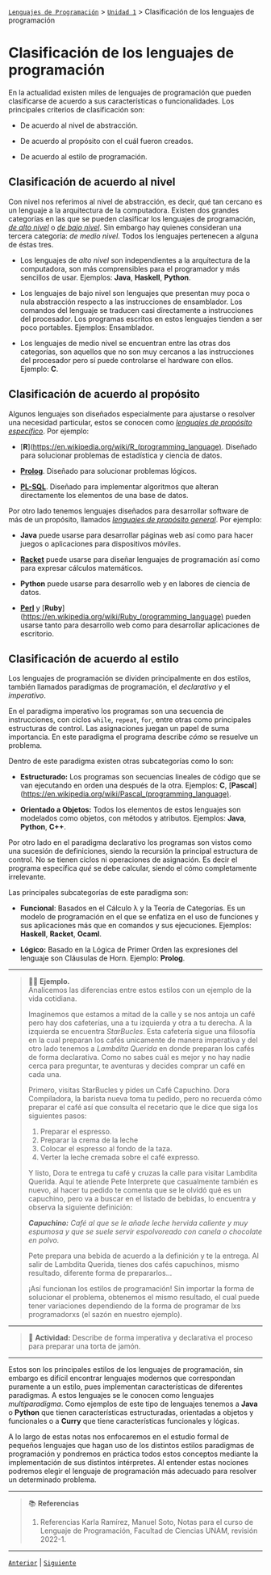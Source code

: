 [`Lenguajes de Programación`](../../README.md) > [`Unidad 1`](../README.md) > Clasificación de los lenguajes de programación

# Clasificación de los lenguajes de programación

En la actualidad existen miles de lenguajes de programación que pueden clasificarse de acuerdo a sus características o funcionalidades. Los principales criterios de clasificación son: 

- De acuerdo al nivel de abstracción.

- De acuerdo al propósito con el cuál fueron creados.

- De acuerdo al estilo de programación.

## Clasificación de acuerdo al nivel

Con nivel nos referimos al nivel de abstracción, es decir, qué tan cercano es un lenguaje a la arquitectura de la computadora. Existen dos grandes categorías en las que se pueden clasificar los lenguajes de programación, [*de alto nivel*](https://es.wikipedia.org/wiki/Lenguaje_de_alto_nivel) o [*de bajo nivel*](https://es.wikipedia.org/wiki/Lenguaje_de_bajo_nivel). Sin embargo hay quienes consideran una tercera categoría: *de medio nivel*. Todos los lenguajes pertenecen a alguna de éstas tres.

- Los lenguajes de *alto nivel* son independientes a la arquitectura de la computadora, son más comprensibles para el programador y más sencillos de usar. Ejemplos: **Java**, **Haskell**, **Python**.

- Los lenguajes de bajo nivel son lenguajes que presentan muy poca o nula abstracción respecto a las instrucciones de ensamblador. Los comandos del lenguaje se traducen casi directamente a instrucciones del procesador. Los programas escritos en estos lenguajes tienden a ser poco portables. Ejemplos: Ensamblador.

- Los lenguajes de medio nivel se encuentran entre las otras dos categorías, son aquellos que no son muy cercanos a las instrucciones del procesador pero sí puede controlarse el hardware con ellos. Ejemplo: **C**. 

## Clasificación de acuerdo al propósito

Algunos lenguajes son diseñados especialmente para ajustarse o resolver una necesidad particular, estos se conocen como [*lenguajes de propósito específico*](https://es.wikipedia.org/wiki/Lenguaje_espec%C3%ADfico_de_dominio). Por ejemplo:

- [**R**](https://en.wikipedia.org/wiki/R_(programming_language). Diseñado para solucionar problemas de estadística y ciencia de datos.

- [**Prolog**](https://en.wikipedia.org/wiki/Prolog). Diseñado para solucionar problemas lógicos.

- [**PL-SQL**](https://en.wikipedia.org/wiki/PL/SQL). Diseñado para implementar algoritmos que alteran directamente los elementos de una base de datos. 

Por otro lado tenemos lenguajes diseñados para desarrollar software de más de un propósito, llamados [*lenguajes de propósito general*](https://en.wikipedia.org/wiki/General-purpose_language). Por ejemplo: 

- **Java** puede usarse para desarrollar páginas web así como para hacer juegos o aplicaciones para dispositivos móviles. 

- [**Racket**](https://en.wikipedia.org/wiki/Racket_%28programming_language%29) puede usarse para diseñar lenguajes de programación así como para expresar cálculos matemáticos. 

- **Python** puede usarse para desarrollo web y en labores de ciencia de datos.

- [**Perl**](https://es.wikipedia.org/wiki/Perl) y [**Ruby**](https://en.wikipedia.org/wiki/Ruby_(programming_language) pueden usarse tanto para desarrollo web como para desarrollar aplicaciones de escritorio. 

## Clasificación de acuerdo al estilo

Los lenguajes de programación se dividen principalmente en dos estilos, también llamados paradigmas de programación, el *declarativo* y el *imperativo*.

En el paradigma imperativo los programas son una secuencia de instrucciones, con ciclos `while`, `repeat`, `for`, entre otras como principales estructuras de control. Las asignaciones juegan un papel de suma importancia. En este paradigma el programa describe *cómo* se resuelve un problema.

Dentro de este paradigma existen otras subcategorías como lo son:

- **Estructurado:** Los programas son secuencias lineales de código que se van ejecutando en orden una después de la otra. Ejemplos: **C**, [**Pascal**](https://en.wikipedia.org/wiki/Pascal_(programming_language).

- **Orientado a Objetos:** Todos los elementos de estos lenguajes son modelados como objetos, con métodos y atributos.  Ejemplos: **Java**, **Python**, **C++**.

Por otro lado en el paradigma declarativo los programas son vistos como una sucesión de definiciones, siendo la recursión la principal estructura de control. No se tienen ciclos ni operaciones de asignación. Es decir el programa específica *qué* se debe calcular, siendo el cómo completamente irrelevante. 

Las principales subcategorías de este paradigma son:

- **Funcional**: Basados en el Cálculo λ y la Teoría de Categorías. Es un modelo de programación en el que se enfatiza en el uso de funciones y sus aplicaciones más que en comandos y sus ejecuciones. Ejemplos: **Haskell**, **Racket**, **Ocaml**.

- **Lógico:** Basado en la Lógica de Primer Orden las expresiones del lenguaje son Cláusulas de Horn. Ejemplo: **Prolog**.

---

> 👨‍🔬 **Ejemplo.**   
> Analicemos las diferencias entre estos estilos con un ejemplo de la vida cotidiana. 
>
> Imaginemos que estamos a mitad de la calle y se nos antoja un café pero hay dos cafeterías, una a tu izquierda y otra a tu derecha. A la izquierda se encuentra *StarBucles*. Esta cafetería sigue una filosofía en la cual preparan los cafés unicamente de manera imperativa y del otro lado tenemos a *Lambdita Querida* en donde preparan los cafés de forma declarativa. Como no sabes cuál es mejor y no hay nadie cerca para preguntar, te aventuras y decides comprar un café en cada una. 
>
> Primero, visitas StarBucles y pides un Café Capuchino. Dora Compiladora, la barista nueva toma tu pedido, pero no recuerda cómo preparar el café así que consulta el recetario que le dice que siga los siguientes pasos:
>
>1. Preparar el espresso.
>2. Preparar la crema de la leche
>3. Colocar el espresso al fondo de la taza.
>4. Verter la leche cremada sobre el café expresso.
>
> Y listo, Dora te entrega tu café y cruzas la calle para visitar Lambdita Querida. Aquí te atiende Pete Interprete que casualmente también es nuevo, al hacer tu pedido te comenta que se le olvidó qué es un capuchino, pero va a buscar en el listado de bebidas, lo encuentra y observa la siguiente definición:
>
> *__Capuchino:__ Café al que se le añade leche hervida caliente y muy espumosa y que se suele servir espolvoreado con canela o chocolate en polvo.*
>
> Pete prepara una bebida de acuerdo a la definición y te la entrega. Al salir de Lambdita Querida, tienes dos cafés capuchinos, mismo resultado, diferente forma de prepararlos... 
>
> ¡Así funcionan los estilos de programación! Sin importar la forma de solucionar el problema, obtenemos el mismo resultado, el cual puede tener variaciones dependiendo de la forma de programar de lxs programadorxs (el sazón en nuestro ejemplo).

---

> 📝 **Actividad:**
> Describe de forma imperativa y declarativa el proceso para preparar una torta de jamón.

---

Estos son los principales estilos de los lenguajes de programación, sin embargo es difícil encontrar lenguajes modernos que correspondan puramente a un estilo, pues implementan características de diferentes paradigmas. A estos lenguajes se le conocen como lenguajes *multiparadigma*. Como ejemplos de este tipo de lenguajes tenemos a **Java** o **Python** que tienen características estructuradas, orientadas a objetos y funcionales o a **Curry** que tiene características funcionales y lógicas.

A lo largo de estas notas nos enfocaremos en el estudio formal de pequeños lenguajes que hagan uso de los distintos estilos paradigmas de programación y pondremos en práctica todos estos conceptos mediante la implementación de sus distintos intérpretes. Al entender estas nociones podremos elegir el lenguaje de programación más adecuado para resolver un determinado problema.

---

> 📚 **Referencias**
>
> 1. Referencias Karla Ramírez, Manuel Soto, Notas para el curso de Lenguaje de Programación, Facultad de Ciencias UNAM, revisión 2022-1.

---

[`Anterior`](../tema02/README.md) | [`Siguiente`](../../README.md)
